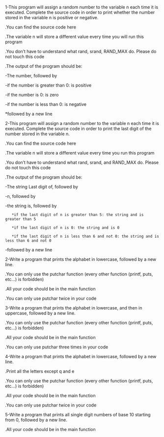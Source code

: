 1-This program will assign a random number to the variable n each time it is executed. Complete the source code in order to print whether the number stored in the variable n is positive or negative.



.You can find the source code here

.The variable n will store a different value every time you will run this program

.You don’t have to understand what rand, srand, RAND_MAX do. Please do not touch this code

.The output of the program should be:

   -The number, followed by

   -if the number is greater than 0: is positive

   -if the number is 0: is zero

   -if the number is less than 0: is negative

*followed by a new line


2-This program will assign a random number to the variable n each time it is executed. Complete the source code in order to print the last digit of the number stored in the variable n.



.You can find the source code here

.The variable n will store a different value every time you run this program

.You don’t have to understand what rand, srand, and RAND_MAX do. Please do not touch this code

.The output of the program should be:

   -The string Last digit of, followed by

   -n, followed by

   -the string is, followed by

       *if the last digit of n is greater than 5: the string and is greater than 5

       *if the last digit of n is 0: the string and is 0

       *if the last digit of n is less than 6 and not 0: the string and is less than 6 and not 0

   -followed by a new line

2-Write a program that prints the alphabet in lowercase, followed by a new line.



.You can only use the putchar function (every other function (printf, puts, etc…) is forbidden)

.All your code should be in the main function

.You can only use putchar twice in your code


3-Write a program that prints the alphabet in lowercase, and then in uppercase, followed by a new line.


.You can only use the putchar function (every other function (printf, puts, etc…) is forbidden)

.All your code should be in the main function

.You can only use putchar three times in your code

4-Write a program that prints the alphabet in lowercase, followed by a new line.



.Print all the letters except q and e

.You can only use the putchar function (every other function (printf, puts, etc…) is forbidden)

.All your code should be in the main function

.You can only use putchar twice in your code


5-Write a program that prints all single digit numbers of base 10 starting from 0, followed by a new line.



.All your code should be in the main function
